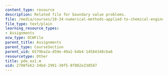 ```yaml
---
content_type: resource
description: Related file for boundary value problems.
file: /media/courses/10-34-numerical-methods-applied-to-chemical-engineering-fall-2005/2780fe6234bd299130f58f802e338587_pde_ex1.m
file_type: text/plain
learning_resource_types:
- Assignments
ocw_type: OCWFile
parent_title: Assignments
parent_type: CourseSection
parent_uid: 6579ba2a-d59e-49a2-b4b4-14584348cba6
resourcetype: Other
title: pde_ex1.m
uid: 2780fe62-34bd-2991-30f5-8f802e338587
---
```

